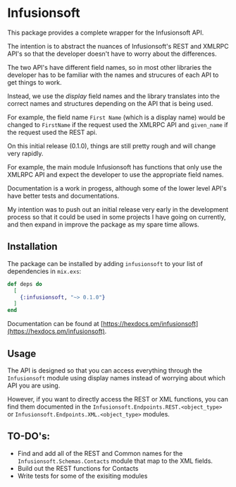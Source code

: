 # Infusionsoft

This package provides a complete wrapper for the Infusionsoft API.

The intention is to abstract the nuances of Infusionsoft's REST and XMLRPC API's so that the developer doesn't have to worry about the differences.

The two API's have different field names, so in most other libraries the developer has to be familiar with the names and strucures of each API to get things to work.

Instead, we use the _display_ field names and the library translates into the correct names and structures depending on the API that is being used.

For example, the field name `First Name` (which is a display name) would be changed to `FirstName` if the request used the XMLRPC API and `given_name` if the request used the REST api.

On this initial release (0.1.0), things are still pretty rough and will change very rapidly.

For example, the main module Infusionsoft has functions that only use the XMLRPC API and expect the developer to use the appropriate field names.

Documentation is a work in progess, although some of the lower level API's have better tests and documentations.

My intention was to push out an initial release very early in the development process so that it could be used in some projects I have going on currently, and then expand in improve the package as my spare time allows.

## Installation

The package can be installed
by adding `infusionsoft` to your list of dependencies in `mix.exs`:

```elixir
def deps do
  [
    {:infusionsoft, "~> 0.1.0"}
  ]
end
```

Documentation can
be found at [https://hexdocs.pm/infusionsoft](https://hexdocs.pm/infusionsoft).

## Usage

The API is designed so that you can access everything through the `Infusionsoft` module using display names instead of worrying about which API you are using.

However, if you want to directly access the REST or XML functions, you can find them documented in the `Infusionsoft.Endpoints.REST.<object_type>` or `Infusionsoft.Endpoints.XML.<object_type>` modules.

## TO-DO's:

- Find and add all of the REST and Common names for the `Infusionsoft.Schemas.Contacts` module that map to the XML fields.
- Build out the REST functions for Contacts
- Write tests for some of the exisiting modules